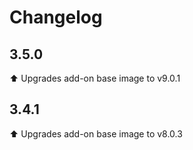 # Changelog

## 3.5.0
⬆️ Upgrades add-on base image to v9.0.1


## 3.4.1
⬆️ Upgrades add-on base image to v8.0.3



